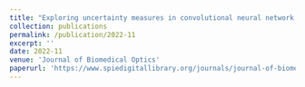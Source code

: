 ```yaml
---
title: "Exploring uncertainty measures in convolutional neural network for semantic segmentation of oral cancer images"
collection: publications
permalink: /publication/2022-11
excerpt: ''
date: 2022-11
venue: 'Journal of Biomedical Optics'
paperurl: 'https://www.spiedigitallibrary.org/journals/journal-of-biomedical-optics/volume-27/issue-11/115001/Exploring-uncertainty-measures-in-convolutional-neural-network-for-semantic-segmentation/10.1117/1.JBO.27.11.115001.full'
---
```

